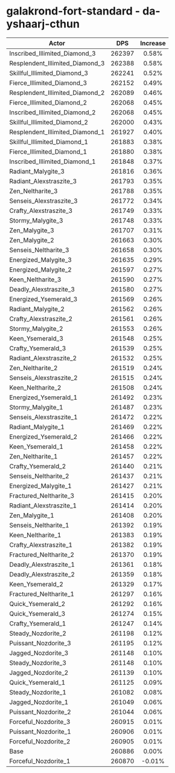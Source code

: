 # galakrond-fort-standard - da-yshaarj-cthun
| Actor | DPS | Increase |
|---|:---:|:---:|
|Inscribed_Illimited_Diamond_3|262397|0.58%|
|Resplendent_Illimited_Diamond_3|262388|0.58%|
|Skillful_Illimited_Diamond_3|262241|0.52%|
|Fierce_Illimited_Diamond_3|262152|0.49%|
|Resplendent_Illimited_Diamond_2|262089|0.46%|
|Fierce_Illimited_Diamond_2|262068|0.45%|
|Inscribed_Illimited_Diamond_2|262068|0.45%|
|Skillful_Illimited_Diamond_2|262000|0.43%|
|Resplendent_Illimited_Diamond_1|261927|0.40%|
|Skillful_Illimited_Diamond_1|261883|0.38%|
|Fierce_Illimited_Diamond_1|261880|0.38%|
|Inscribed_Illimited_Diamond_1|261848|0.37%|
|Radiant_Malygite_3|261816|0.36%|
|Radiant_Alexstraszite_3|261793|0.35%|
|Zen_Neltharite_3|261788|0.35%|
|Senseis_Alexstraszite_3|261772|0.34%|
|Crafty_Alexstraszite_3|261749|0.33%|
|Stormy_Malygite_3|261748|0.33%|
|Zen_Malygite_3|261707|0.31%|
|Zen_Malygite_2|261663|0.30%|
|Senseis_Neltharite_3|261658|0.30%|
|Energized_Malygite_3|261635|0.29%|
|Energized_Malygite_2|261597|0.27%|
|Keen_Neltharite_3|261590|0.27%|
|Deadly_Alexstraszite_3|261580|0.27%|
|Energized_Ysemerald_3|261569|0.26%|
|Radiant_Malygite_2|261562|0.26%|
|Crafty_Alexstraszite_2|261561|0.26%|
|Stormy_Malygite_2|261553|0.26%|
|Keen_Ysemerald_3|261548|0.25%|
|Crafty_Ysemerald_3|261539|0.25%|
|Radiant_Alexstraszite_2|261532|0.25%|
|Zen_Neltharite_2|261519|0.24%|
|Senseis_Alexstraszite_2|261515|0.24%|
|Keen_Neltharite_2|261508|0.24%|
|Energized_Ysemerald_1|261492|0.23%|
|Stormy_Malygite_1|261487|0.23%|
|Senseis_Alexstraszite_1|261472|0.22%|
|Radiant_Malygite_1|261469|0.22%|
|Energized_Ysemerald_2|261466|0.22%|
|Keen_Ysemerald_1|261458|0.22%|
|Zen_Neltharite_1|261457|0.22%|
|Crafty_Ysemerald_2|261440|0.21%|
|Senseis_Neltharite_2|261437|0.21%|
|Energized_Malygite_1|261427|0.21%|
|Fractured_Neltharite_3|261415|0.20%|
|Radiant_Alexstraszite_1|261414|0.20%|
|Zen_Malygite_1|261408|0.20%|
|Senseis_Neltharite_1|261392|0.19%|
|Keen_Neltharite_1|261383|0.19%|
|Crafty_Alexstraszite_1|261382|0.19%|
|Fractured_Neltharite_2|261370|0.19%|
|Deadly_Alexstraszite_1|261361|0.18%|
|Deadly_Alexstraszite_2|261359|0.18%|
|Keen_Ysemerald_2|261329|0.17%|
|Fractured_Neltharite_1|261297|0.16%|
|Quick_Ysemerald_2|261292|0.16%|
|Quick_Ysemerald_3|261274|0.15%|
|Crafty_Ysemerald_1|261247|0.14%|
|Steady_Nozdorite_2|261198|0.12%|
|Puissant_Nozdorite_3|261195|0.12%|
|Jagged_Nozdorite_3|261148|0.10%|
|Steady_Nozdorite_3|261148|0.10%|
|Jagged_Nozdorite_2|261139|0.10%|
|Quick_Ysemerald_1|261125|0.09%|
|Steady_Nozdorite_1|261082|0.08%|
|Jagged_Nozdorite_1|261049|0.06%|
|Puissant_Nozdorite_2|261044|0.06%|
|Forceful_Nozdorite_3|260915|0.01%|
|Puissant_Nozdorite_1|260906|0.01%|
|Forceful_Nozdorite_2|260905|0.01%|
|Base|260886|0.00%|
|Forceful_Nozdorite_1|260870|-0.01%|
